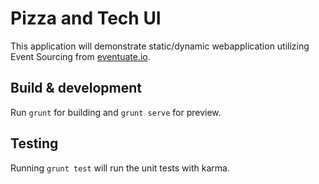 # Pizza and Tech UI

This application will demonstrate static/dynamic webapplication utilizing Event Sourcing from [eventuate.io](https://eventuate.io).

## Build & development

Run `grunt` for building and `grunt serve` for preview.

## Testing

Running `grunt test` will run the unit tests with karma.
